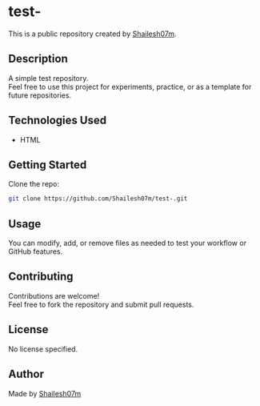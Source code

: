 # test-

This is a public repository created by [Shailesh07m](https://github.com/Shailesh07m).

## Description

A simple test repository.  
Feel free to use this project for experiments, practice, or as a template for future repositories.

## Technologies Used

- HTML

## Getting Started

Clone the repo:
```bash
git clone https://github.com/Shailesh07m/test-.git
```

## Usage

You can modify, add, or remove files as needed to test your workflow or GitHub features.

## Contributing

Contributions are welcome!  
Feel free to fork the repository and submit pull requests.

## License

No license specified.

## Author

Made by [Shailesh07m](https://github.com/Shailesh07m)
